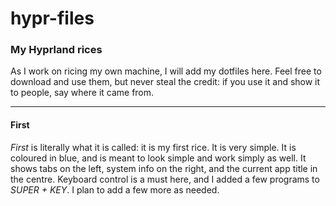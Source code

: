 # hypr-files
### My Hyprland rices

As I work on ricing my own machine, I will add my dotfiles here.
Feel free to download and use them, but never steal the credit: if you use it and show it to people, say where it came from.

---

#### First
_First_ is literally what it is called: it is my first rice. It is very simple. It is coloured in blue, and is meant to look simple and work simply as well. It shows tabs on the left, system info on the right, and the current app title in the centre. Keyboard control is a must here, and I added a few programs to _SUPER + KEY_. I plan to add a few more as needed.
